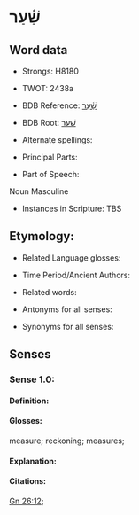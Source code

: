 # שַׁ֫עַר

<!-- Status: S2="NeedsEdits" -->
<!-- Lexica used for edits:   -->

## Word data

* Strongs: H8180

* TWOT: 2438a

* BDB Reference: [שַׁ֫עַר](rc://en/bdb/dict/v.fb.ab)

* BDB Root: [שׁער](rc://en/bdb/dict/v.fb.aa)

* Alternate spellings:

* Principal Parts:

* Part of Speech:

Noun Masculine 

* Instances in Scripture: TBS

## Etymology:

* Related Language glosses:

* Time Period/Ancient Authors:

* Related words:

* Antonyms for all senses:

* Synonyms for all senses:

## Senses

### Sense 1.0:

#### Definition:

#### Glosses:

measure; reckoning; measures; 

#### Explanation:

#### Citations:

[Gn 26:12](rc://he/uhb/book/gen/26/12); 

